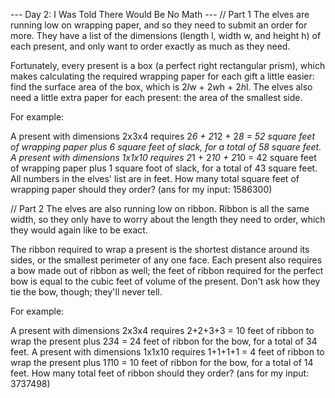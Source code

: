 --- Day 2: I Was Told There Would Be No Math ---
// Part 1
The elves are running low on
wrapping paper, and so they need to submit an order for more. They have a list
of the dimensions (length l, width w, and height h) of each present, and only
want to order exactly as much as they need.

Fortunately, every present is a box (a perfect right rectangular prism), which
makes calculating the required wrapping paper for each gift a little easier:
find the surface area of the box, which is 2*l*w + 2*w*h + 2*h*l. The elves
also need a little extra paper for each present: the area of the smallest side.

For example:

A present with dimensions 2x3x4 requires 2*6 + 2*12 + 2*8 = 52 square feet of
wrapping paper plus 6 square feet of slack, for a total of 58 square feet. A
present with dimensions 1x1x10 requires 2*1 + 2*10 + 2*10 = 42 square feet of
wrapping paper plus 1 square foot of slack, for a total of 43 square feet. All
numbers in the elves' list are in feet. How many total square feet of wrapping
paper should they order?
(ans for my input: 1586300)

// Part 2
The elves are also running low on ribbon. Ribbon is all the same width, so they
only have to worry about the length they need to order, which they would again
like to be exact.

The ribbon required to wrap a present is the shortest distance around its
sides, or the smallest perimeter of any one face. Each present also requires a
bow made out of ribbon as well; the feet of ribbon required for the perfect bow
is equal to the cubic feet of volume of the present. Don't ask how they tie the
bow, though; they'll never tell.

For example:

A present with dimensions 2x3x4 requires 2+2+3+3 = 10 feet of ribbon to wrap
the present plus 2*3*4 = 24 feet of ribbon for the bow, for a total of 34 feet.
A present with dimensions 1x1x10 requires 1+1+1+1 = 4 feet of ribbon to wrap
the present plus 1*1*10 = 10 feet of ribbon for the bow, for a total of 14
feet. How many total feet of ribbon should they order?
(ans for my input: 3737498)
